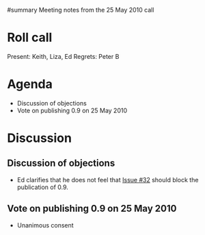 ﻿#summary Meeting notes from the 25 May 2010 call

# Roll call #

Present: Keith, Liza, Ed
Regrets: Peter B

# Agenda #

  * Discussion of objections
  * Vote on publishing 0.9 on 25 May 2010

# Discussion #

## Discussion of objections ##

  * Ed clarifies that he does not feel that [Issue #32](https://code.google.com/p/openpub/issues/detail?id=#32) should block the publication of 0.9.

## Vote on publishing 0.9 on 25 May 2010 ##

  * Unanimous consent